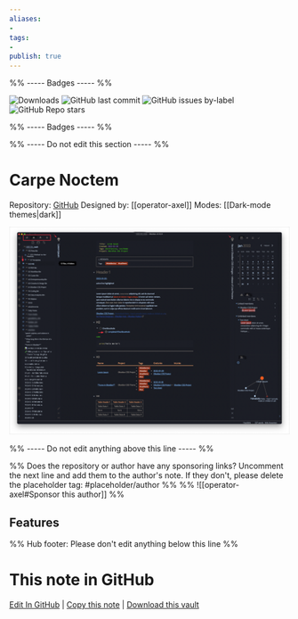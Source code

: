 ```yaml
---
aliases:
- 
tags: 
- 
publish: true
---
```


%% ----- Badges ----- %%

![Downloads](https://img.shields.io/badge/downloads-214-573E7A?style=for-the-badge&logo=)
![GitHub last commit](https://img.shields.io/github/last-commit/operator-axel/obsdian_theme--Carpe_Noctem?color=573E7A&label=last%20update&logo=github&style=for-the-badge)
![GitHub issues by-label](https://img.shields.io/github/issues/operator-axel/obsdian_theme--Carpe_Noctem/help%20wanted?color=573E7A&logo=github&style=for-the-badge) 
![GitHub Repo stars](https://img.shields.io/github/stars/operator-axel/obsdian_theme--Carpe_Noctem?color=573E7A&logo=github&style=for-the-badge)

%% ----- Badges ----- %%

%% ----- Do not edit this section ----- %%

# Carpe Noctem

Repository: [GitHub](https://github.com/operator-axel/obsdian_theme--Carpe_Noctem)
Designed by: [[operator-axel]]
Modes: [[Dark-mode themes|dark]]



![screenshot](https://github.com/operator-axel/obsdian_theme--Carpe_Noctem/raw/main/screenshot.png)

%% ----- Do not edit anything above this line ----- %% 

%% Does the repository or author have any sponsoring links? Uncomment the next line and add them to the author's note. If they don't, please delete the placeholder tag: #placeholder/author %%
%% ![[operator-axel#Sponsor this author]] %%


## Features



%% Hub footer: Please don't edit anything below this line %%

# This note in GitHub

<span class="git-footer">[Edit In GitHub](https://github.dev/obsidian-community/obsidian-hub/blob/main/02%20-%20Community%20Expansions/02.05%20All%20Community%20Expansions/Themes/Carpe%20Noctem.md "git-hub-edit-note") | [Copy this note](https://raw.githubusercontent.com/obsidian-community/obsidian-hub/main/02%20-%20Community%20Expansions/02.05%20All%20Community%20Expansions/Themes/Carpe%20Noctem.md "git-hub-copy-note") | [Download this vault](https://github.com/obsidian-community/obsidian-hub/archive/refs/heads/main.zip "git-hub-download-vault") </span>

